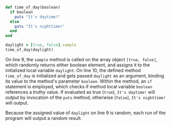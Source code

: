 ```Ruby
def time_of_day(boolean)
  if boolean
    puts "It's daytime!"
  else
    puts "It's nighttime!"
  end
end

daylight = [true, false].sample
time_of_day(daylight)
```
On line 9, the `sample` method is called on the array object `[true, false]`, which randomly returns either boolean element, and assigns it to the initialized local variable `daylight`. On line 10, the defined method `time_of_day` is initialized and gets passed `daylight` as an argument, binding its value to the method's parameter `boolean`. Within the method, an `if` statement is employed, which checks if method local variable `boolean` references a truthy value. If evaluated as true (`true`), `It's daytime!` will output by invocation of the `puts` method; otherwise (`false`), `It's nighttime!` will output.

Because the assigned value of `daylight` on line 9 is random, each run of the program will output a random result.